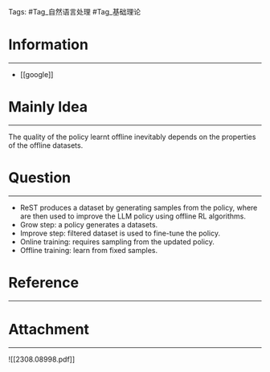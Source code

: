 Tags: #Tag_自然语言处理 #Tag_基础理论 
# Information
---
- [[google]]

# Mainly Idea
---
The quality of the policy learnt offline inevitably depends on the properties of the offline datasets.

# Question
---
- ReST produces a dataset by generating samples from the policy, where are then used to improve the LLM policy using offline RL algorithms.
- Grow step: a policy generates a datasets.
- Improve step: filtered dataset is used to fine-tune the policy.
- Online training: requires sampling from the updated policy.
- Offline training: learn from fixed samples.

# Reference
---


# Attachment
---
![[2308.08998.pdf]]
